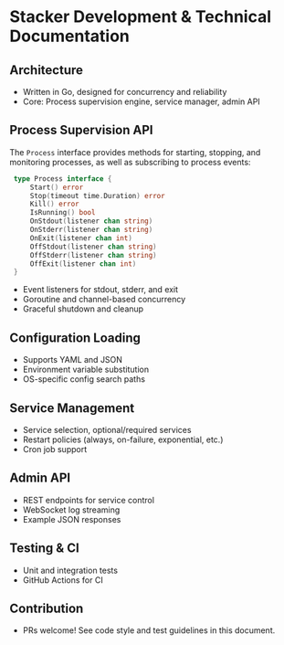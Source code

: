 # Stacker Development & Technical Documentation

## Architecture
- Written in Go, designed for concurrency and reliability
- Core: Process supervision engine, service manager, admin API

## Process Supervision API
The `Process` interface provides methods for starting, stopping, and monitoring processes, as well as subscribing to process events:

```go
 type Process interface {
     Start() error
     Stop(timeout time.Duration) error
     Kill() error
     IsRunning() bool
     OnStdout(listener chan string)
     OnStderr(listener chan string)
     OnExit(listener chan int)
     OffStdout(listener chan string)
     OffStderr(listener chan string)
     OffExit(listener chan int)
 }
```
- Event listeners for stdout, stderr, and exit
- Goroutine and channel-based concurrency
- Graceful shutdown and cleanup

## Configuration Loading
- Supports YAML and JSON
- Environment variable substitution
- OS-specific config search paths

## Service Management
- Service selection, optional/required services
- Restart policies (always, on-failure, exponential, etc.)
- Cron job support

## Admin API
- REST endpoints for service control
- WebSocket log streaming
- Example JSON responses

## Testing & CI
- Unit and integration tests
- GitHub Actions for CI

## Contribution
- PRs welcome! See code style and test guidelines in this document.

